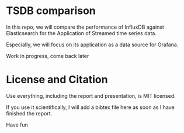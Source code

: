 # TSDB comparison

In this repo, we will compare the performance of InfluxDB against Elasticsearch for the Application of Streamed time series data.

Especially, we will focus on its application as a data source for Grafana.

Work in progress, come back later

# License and Citation

Use everything, including the report and presentation, is MIT licensed.

If you use it scientifically, I will add a bibtex file here as soon as I have finished the report.

Have fun
